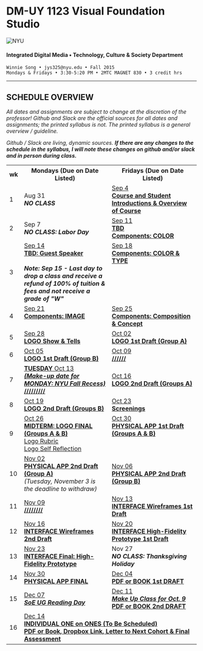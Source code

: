 # DM-UY 1123 Visual Foundation Studio

![NYU](http://ws2.polishedsolid.com/de/nyu_soe_logo.png)
#### Integrated Digital Media • Technology, Culture & Society Department 

    Winnie Song • jys325@nyu.edu • Fall 2015 
    Mondays & Fridays • 3:30-5:20 PM • 2MTC MAGNET 830 • 3 credit hrs

---

## SCHEDULE OVERVIEW

*All dates and assignments are subject to change at the discretion of the professor! Github and Slack are the official sources for all dates and assignments; the printed syllabus is not. The printed syllabus is a general overview / guideline.* 

*Github / Slack are living, dynamic sources. **If there are any changes to the schedule in the syllabus, I will note these changes on github and/or slack and in person during class.***
<table>
    <tr>
        <th width="4%">wk</th>
        <th width="48%">Mondays (Due on Date Listed)</th>
        <th width="48%">Fridays (Due on Date Listed)</th>
    </tr>
    <tr>
        <td>1</td>
        <td>Aug 31<br><strong><i>NO CLASS</i></strong></td>
        <td><a href="weekly_detail/dm1123_weekly_detail_wk1_sep4.md">Sep 4<br><strong>Course and Student Introductions & Overview of Course</strong></a></td>
    </tr>
    <tr>
        <td>2</td>
        <td>Sep 7<br><strong><i>NO CLASS: Labor Day</i></strong></td>
        <td><a href="weekly_detail/dm1123_weekly_detail_wk2_sep9.md">Sep 11<br><strong>TBD<br>
        Components: COLOR</strong></a>
        </td>
    </tr>
    <tr>
        <td>3</td>
        <td valign="top"><a href="weekly_detail/dm1123_weekly_detail_wk3_sep16.md">Sep 14<br><strong>TBD: Guest Speaker</strong></a><br><br><strong><i>Note: Sep 15 - Last day to drop a class and receive a refund of 100% of tuition &amp; fees and not receive a grade of "W"</i></strong></td>
        <td valign="top"><a href="weekly_detail/dm1123_weekly_detail_wk3_sep16.md">Sep 18<br><strong>Components: COLOR & TYPE</strong></a></td>
    </tr>
    <tr>
        <td>4</td>
        <td valign="top"><a href="weekly_detail/dm1123_weekly_detail_wk4_sep23.md">Sep 21<br><strong>Components: IMAGE</strong></a><br><br><strong><i></i></strong></td>
        <td valign="top"><a href="weekly_detail/dm1123_weekly_detail_wk4_sep23.md">Sep 25<br><strong>Components: Composition &amp; Concept</strong></a></td>
    </tr>
    <tr>
        <td>5</td>
        <td><a href="weekly_detail/dm1123_weekly_detail_wk5_sep30.md">Sep 28<br><strong>LOGO Show & Tells</strong></a></td>
        <td><a href="weekly_detail/dm1123_weekly_detail_wk5_sep30.md">Oct 02<br><strong>LOGO 1st Draft (Group A)</strong></a></td>
    </tr>
    <tr>
        <td>6</td>
        <td><a href="weekly_detail/dm1123_weekly_detail_wk6_oct07.md">Oct 05<br><strong>LOGO 1st Draft (Group B)</strong></a></td>
        <td><a href="weekly_detail/dm1123_weekly_detail_wk6_oct07.md">Oct 09<br><strong>//////<strong></td>
    </tr>
    <tr>
        <td>7</td>
        <td><a href="weekly_detail/dm1123_weekly_detail_wk7_oct14.md"><STRONG><u>TUESDAY</STRONG> Oct 13<br></A><strong><i>(Make-up date for MONDAY: NYU Fall Recess)</i></strong><BR>
        <a href="weekly_detail/dm1123_weekly_detail_wk7_oct14.md"><STRONG>/////////</A></td>
        <td><a href="weekly_detail/dm1123_weekly_detail_wk7_oct14.md">Oct 16<br><strong>LOGO 2nd Draft (Groups A)</strong></a></td>
    </tr>
    <tr>
        <td>8</td>
        <td><a href="weekly_detail/dm1123_weekly_detail_wk8_oct21.md">Oct 19<br><strong>LOGO 2nd Draft (Groups B)</strong></a></td>
        <td><a href="weekly_detail/dm1123_weekly_detail_wk8_oct21.md">Oct 23<br><strong>Screenings</strong></a></td>
    </tr>
    <tr>
        <td>9</td>
        <td valign="top"><a href="weekly_detail/dm1123_weekly_detail_wk9_oct28.md">Oct 26<br><strong>MIDTERM: LOGO FINAL (Groups A & B)</strong><br>Logo Rubric<br>Logo Self Reflection</a></td>
        <td valign="top"><a href="weekly_detail/dm1123_weekly_detail_wk9_oct28.md">Oct 30<br><strong>PHYSICAL APP 1st Draft (Groups A & B)</a></strong></td>
    </tr>
    <tr>
        <td>10</td>
        <td><a href="weekly_detail/dm1123_weekly_detail_wk10_nov4.md">Nov 02<br><strong>PHYSICAL APP 2nd Draft (Group A)</strong></a><br>
        <i>(Tuesday, November 3 is the deadline to withdraw)</i></td>
        <td><a href="weekly_detail/dm1123_weekly_detail_wk10_nov4.md">Nov 06<br><strong>PHYSICAL APP 2nd Draft (Group B)</a></strong></td>
    </tr>
    <tr>
        <td>11</td>
        <td><a href="weekly_detail/dm1123_weekly_detail_wk11_nov11.md">Nov 09<br><strong>////////</strong></td>
        <td><a href="weekly_detail/dm1123_weekly_detail_wk11_nov11.md">Nov 13<br><strong>INTERFACE Wireframes 1st Draft</a></strong></strong></td>
    </tr>
    <tr>
        <td>12</td>
        <td><a href="weekly_detail/dm1123_weekly_detail_wk12_nov18.md">Nov 16<br><strong>INTERFACE Wireframes 2nd Draft</a></strong></td>
        <td><a href="weekly_detail/dm1123_weekly_detail_wk12_nov18.md">Nov 20<br><strong>INTERFACE High-Fidelity Prototype 1st Draft</a></strong></td>
    </tr>
    <tr>
        <td>13</td>
        <td><a href="weekly_detail/dm1123_weekly_detail_wk13_nov25.md">Nov 23<br><strong>INTERFACE Final: High-Fidelity Prototype</a></strong></td>
        <td>Nov 27<br><strong><i>NO CLASS: Thanksgiving Holiday</i></strong></td>
    </tr>
    <tr>
        <td>14</td>
        <td><a href="weekly_detail/dm1123_weekly_detail_wk14_dec2.md">Nov 30<br><strong>PHYSICAL APP FINAL</a></strong></td>
        <td><a href="weekly_detail/dm1123_weekly_detail_wk14_dec2.md">Dec 04<br><strong>PDF or BOOK 1st DRAFT</a></strong></td>
    </tr>
    <tr>
        <td>15</td>
        <td><a href="weekly_detail/dm1123_weekly_detail_wk15_dec9.md">Dec 07<br><strong><i>SoE UG Reading Day</i></strong></A></td>
        <td><a href="weekly_detail/dm1123_weekly_detail_wk15_dec9.md">Dec 11<br><strong><i>Make Up Class for Oct. 9</i><br>PDF or BOOK 2nd DRAFT</a></strong></td>
    </tr>
    <tr>
        <td>16</td>
        <td colspan="2"><a href="projects/dm1123_vfs_end_of_semester_deliverables.md" target="_blank">Dec 14<br><strong>INDIVIDUAL ONE on ONES (To Be Scheduled)<br> 
<strong>PDF or Book, Dropbox Link, Letter to Next Cohort & Final Assessment</a></strong></td>
    </tr>
</table>